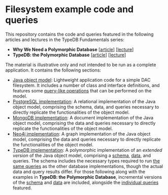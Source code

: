 # Filesystem example code and queries

This repository contains the code and queries featured in the following articles and lectures in the TypeDB Fundamentals
series:

- **Why We Need a Polymorphic Database**
[[article](https://typedb.com/fundamentals/why-polymorphic-database)]
[[lecture](https://typedb.com/lectures/why-polymorphic-database)]
- **TypeDB: the Polymorphic Database**
[[article](https://typedb.com/fundamentals/typedb-polymorphic-database)]
[[lecture](https://typedb.com/lectures/typedb-polymorphic-database)]

The material is illustrative only and not intended to be run as a complete application. It contains the following
sections:

- [Java object model](https://github.com/james-whiteside/filesystem-example/tree/master/filesystem/src):
  Lightweight application code for a simple DAC filesystem. It includes a number of class and interface definitions, and
  features some [query-like operations](https://github.com/james-whiteside/filesystem-example/blob/master/filesystem/src/Main.java)
  that can be performed on the model.
- [PostgreSQL implementation](https://github.com/james-whiteside/filesystem-example/tree/master/postgresql):
  A relational implementation of the Java object model, comprising the schema, data, and queries necessary to directly
  replicate the functionalities of the object model.
- [MongoDB implementation](https://github.com/james-whiteside/filesystem-example/tree/master/mongodb):
  A document implementation of the Java object model, comprising the data and queries necessary to directly replicate
  the functionalities of the object model.
- [Neo4j implementation](https://github.com/james-whiteside/filesystem-example/tree/master/neo4j):
  A graph implementation of the Java object model, comprising the data and queries necessary to directly replicate the
  functionalities of the object model.
- [TypeDB implementation](https://github.com/james-whiteside/filesystem-example/tree/master/typedb):
  A polymorphic implementation of an *extended version* of the Java object model, comprising a
  [schema](https://github.com/james-whiteside/filesystem-example/blob/master/typedb/schema-complete.tql),
  [data](https://github.com/james-whiteside/filesystem-example/blob/master/typedb/data-complete.tql), 
  and queries. The schema includes the necessary types required to run [the same queries](https://github.com/james-whiteside/filesystem-example/blob/master/typedb/comparative-queries.tql)
  as the other database implementations, though the actual data and query results differ. For those following along with
  the examples in **TypeDB: the Polymorphic Database**, incremental versions of the [schema](https://github.com/james-whiteside/filesystem-example/tree/master/typedb/schema-incremental)
  and [data](https://github.com/james-whiteside/filesystem-example/tree/master/typedb/data-incremental)
  are included, alongside the [individual queries](https://github.com/james-whiteside/filesystem-example/tree/master/typedb/queries)
  featured.